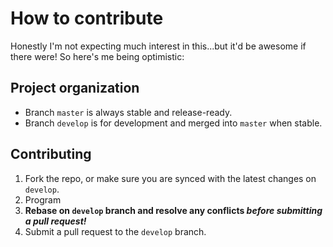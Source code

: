 # How to contribute

Honestly I'm not expecting much interest in this...but it'd be awesome if there were! So here's me being optimistic:

## Project organization

* Branch `master` is always stable and release-ready.
* Branch `develop` is for development and merged into `master` when stable.

## Contributing

1. Fork the repo, or make sure you are synced with the latest changes on `develop`.
2. Program
3. **Rebase on `develop` branch and resolve any conflicts _before submitting a pull request!_**
4. Submit a pull request to the `develop` branch.
